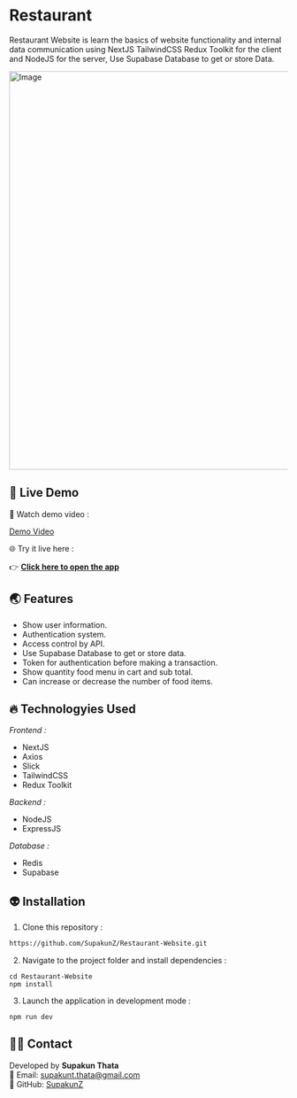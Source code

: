 # Restaurant
Restaurant Website is learn the basics of website functionality and internal data communication using NextJS TailwindCSS Redux Toolkit for the client and NodeJS for the server, Use Supabase Database to get or store Data.

<img width="1280" height="720" alt="Image" src="https://github.com/user-attachments/assets/805b00d7-0434-4e92-b06d-212ea8e70977" />

## 🌈 Live Demo 

🎥 Watch demo video :  

[Demo Video](https://github.com/user-attachments/assets/8d2918f9-3d42-4983-b568-f7b1996b8c92)

🌐 Try it live here :  

👉  [**Click here to open the app**](https://restauranntz.vercel.app)

## 🌏 Features
  <ul>
      <li>Show user information.</li>
      <li>Authentication system.</li>
      <li>Access control by API.</li>
      <li>Use Supabase Database to get or store data.</li>
      <li>Token for authentication before making a transaction.</li>
      <li>Show quantity food menu in cart and sub total.</li>
      <li>Can increase or decrease the number of food items.</li>
  </ul>

## 🔥 Technologyies Used
  <i>Frontend :</i>
  <ul>
      <li>NextJS</li>
      <li>Axios</li>
      <li>Slick</li>
      <li>TailwindCSS</li>
      <li>Redux Toolkit</li>
  </ul>
  
  <i>Backend :</i>
  <ul>
      <li>NodeJS</li>
      <li>ExpressJS</li>  
  </ul>

  <i>Database :</i>
  <ul>
      <li>Redis</li>
      <li>Supabase</li>
  </ul>


## 👽 Installation

1. Clone this repository :

```bash
https://github.com/SupakunZ/Restaurant-Website.git
```

2. Navigate to the project folder and install dependencies :

```
cd Restaurant-Website
npm install
```

3. Launch the application in development mode :

```
npm run dev
```

## 🙋‍♂️ Contact

Developed by **Supakun Thata**  
📧 Email: supakunt.thata@gmail.com  
🔗 GitHub: [SupakunZ](https://github.com/SupakunZ)
